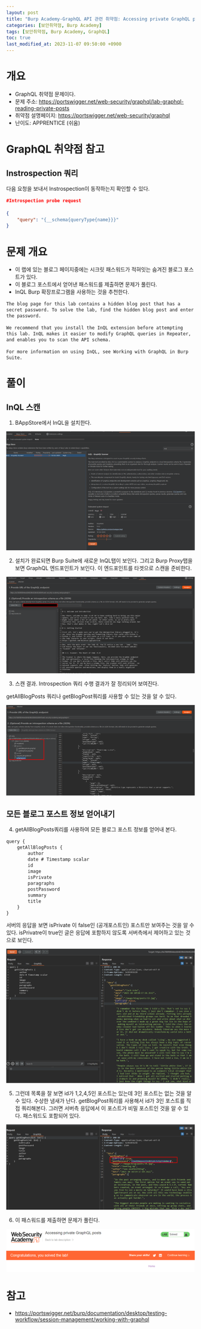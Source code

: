 ```yaml
---
layout: post
title: "Burp Academy-GraphQL API 관련 취약점: Accessing private GraphQL posts"
categories: [보안취약점, Burp Academy]
tags: [보안취약점, Burp Academy, GraphQL]
toc: true
last_modified_at: 2023-11-07 09:50:00 +0900
---
```



# 개요
- GraphQL 취약점 문제이다. 
- 문제 주소: https://portswigger.net/web-security/graphql/lab-graphql-reading-private-posts
- 취약점 설명페이지: https://portswigger.net/web-security/graphql
- 난이도: APPRENTICE (쉬움)

# GraphQL 취약점 참고 
## Instrospection 쿼리
다음 요청을 보내서 Instrospection이 동작하는지 확인할 수 있다. 

```json
#Introspection probe request

{
    "query": "{__schema{queryType{name}}}"
}
```

# 문제 개요

- 이 랩에 있는 블로그 페이지중에는 시크릿 패스워드가 적혀잇는 숨겨진 블로그 포스트가 있다. 
- 이 블로그 포스트에서 얻어낸 패스워드를 제출하면 문제가 풀린다. 
- InQL Burp 확장프로그램을 사용하는 것을 추천한다. 

```
The blog page for this lab contains a hidden blog post that has a secret password. To solve the lab, find the hidden blog post and enter the password.

We recommend that you install the InQL extension before attempting this lab. InQL makes it easier to modify GraphQL queries in Repeater, and enables you to scan the API schema.

For more information on using InQL, see Working with GraphQL in Burp Suite.
```

# 풀이
## InQL 스캔 
1. BAppStore에서 InQL을 설치한다. 

![InQL설치](/images/burp-academy-graphql-install-inql.png)

2. 설치가 완료되면 Burp Suite에 새로운 InQL탭이 보인다. 그리고 Burp Proxy탭을 보면 GraphQL 엔드포인트가 보인다. 이 엔드포인트를 타겟으로 스캔을 준비한다. 

![스캔 준비](/images/burp-academy-graphql-1-1.png)

3. 스캔 결과. Introspection 쿼리 수행 결과가 잘 정리되어 보여진다. 

getAllBlogPosts 쿼리나 getBlogPost쿼리를 사용할 수 있는 것을 알 수 있다. 

![스캔 결과](/images/burp-academy-graphql-1-2.png)


## 모든 블로그 포스트 정보 얻어내기

4. getAllBlogPosts쿼리를 사용하여 모든 블로그 포스트 정보를 얻어내 본다. 

```gql
query {
    getAllBlogPosts {
        author
        date # Timestamp scalar
        id
        image
        isPrivate
        paragraphs
        postPassword
        summary
        title
    }
}
```

서버의 응답을 보면 isPrivate 이 false인 (공개포스트인) 포스트만 보여주는 것을 알 수 있다. isPrivatre이 true인 글은 응답에 포함하지 않도록 서버측에서 제어하고 있는 것으로 보인다.  

![모든 블로그 포스트 글 보기](/images/burp-academy-graphql-1-3.png)


5. 그런데 목록을 잘 보면 id가 1,2,4,5인 포스트는 있는데 3인 포스트는 없는 것을 알 수 있다. 수상한 냄새가 난다. getBlogPost쿼리를 사용해서 id가 3인 포스트를 직접 쿼리해본다. 그러면 서버측 응답에서 이 포스트가 비밀 포스트인 것을 알 수 있다. 패스워드도 포함되어 있다. 

![id가3인글 포스트 보기](/images/burp-academy-graphql-1-4.png)

6. 이 패스워드를 제출하면 문제가 풀린다. 

![풀이 성공](/images/burp-academy-graphql-1-success.png)

# 참고 
- https://portswigger.net/burp/documentation/desktop/testing-workflow/session-management/working-with-graphql